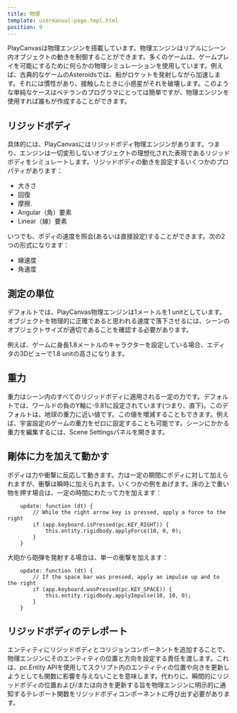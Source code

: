 ```yaml
---
title: 物理
template: usermanual-page.tmpl.html
position: 9
---
```


PlayCanvasは物理エンジンを搭載しています。物理エンジンはリアルにシーン内オブジェクトの動きを制御することができます。多くのゲームは、ゲームプレイを可能にするために何らかの物理シミュレーションを使用しています。例えば、古典的なゲームのAsteroidsでは、船がロケットを発射しながら加速します。それには慣性があり、接触したときに小惑星がそれを破壊します。このような単純なケースはベテランのプログラマにとっては簡単ですが、物理エンジンを使用すれば誰もが作成することができます。

## リジッドボディ

具体的には、PlayCanvasにはリジッドボディ物理エンジンがあります。つまり、エンジンは一切変形しないオブジェクトの理想化された表現であるリジッドボディをシミュレートします。リジッドボディの動きを設定するいくつかのプロパティがあります：

* 大きさ
* 回復
* 摩擦.
* Angular（角）要素
* Linear（線）要素

いつでも、ボディの速度を照会(あるいは直接設定)することができます。次の2つの形式になります：

* 線速度
* 角速度

## 測定の単位

デフォルトでは、PlayCanvas物理エンジンは1メートルを1 unitとしています。オブジェクトを物理的に正確であると思われる速度で落下させるには、シーンのオブジェクトサイズが適切であることを確認する必要があります。

例えば、ゲームに身長1.8メートルのキャラクターを設定している場合、エディタの3Dビューで1.8 unitの高さになります。

## 重力

重力はシーン内のすべてのリジッドボディに適用される一定の力です。デフォルトでは、ワールドの負のY軸に-9.81に設定されています(つまり、直下)。このデフォルトは、地球の重力に近い値です。この値を増減することもできます。例えば、宇宙設定のゲームの重力をゼロに設定することも可能です。シーンにかかる重力を編集するには、Scene Settingsパネルを開きます。

## 剛体に力を加えて動かす

ボディは力や衝撃に反応して動きます。力は一定の期間にボディに対して加えられますが、衝撃は瞬時に加えられます。いくつかの例をあげます。床の上で重い物を押す場合は、一定の時間にわたって力を加えます：

~~~javascript~~~
    update: function (dt) {
        // While the right arrow key is pressed, apply a force to the right
        if (app.keyboard.isPressed(pc.KEY_RIGHT)) {
            this.entity.rigidbody.applyForce(10, 0, 0);
        }
    }
~~~

大砲から砲弾を発射する場合は、単一の衝撃を加えます：

~~~javascript~~~
    update: function (dt) {
        // If the space bar was pressed, apply an impulse up and to the right
        if (app.keyboard.wasPressed(pc.KEY_SPACE)) {
            this.entity.rigidbody.applyImpulse(10, 10, 0);
        }
    }
~~~

## リジッドボディのテレポート

エンティティにリジッドボディとコリジョンコンポーネントを追加することで、物理エンジンにそのエンティティの位置と方向を設定する責任を渡します。これは、pc.Entity APIを使用してスクリプト内のエンティティの位置や向きを更新しようとしても関数に影響を与えないことを意味します。代わりに、瞬間的にリジッドボディの位置および/または向きを更新する旨を物理エンジンに明示的に通知するテレポート関数をリジッドボディコンポーネントに呼び出す必要があります。

